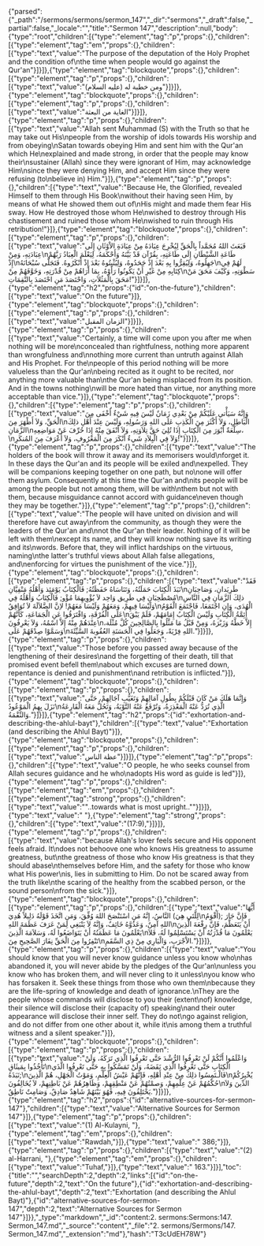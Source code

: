 {"parsed":{"_path":"/sermons/sermons/sermon_147","_dir":"sermons","_draft":false,"_partial":false,"_locale":"","title":"Sermon 147","description":null,"body":{"type":"root","children":[{"type":"element","tag":"p","props":{},"children":[{"type":"element","tag":"em","props":{},"children":[{"type":"text","value":"The purpose of the deputation of the Holy Prophet and the condition of\nthe time when people would go against the Qur'an"}]}]},{"type":"element","tag":"blockquote","props":{},"children":[{"type":"element","tag":"p","props":{},"children":[{"type":"text","value":"ومن خطبة له (عليه السلام)"}]}]},{"type":"element","tag":"blockquote","props":{},"children":[{"type":"element","tag":"p","props":{},"children":[{"type":"text","value":"الغاية من البعثة"}]}]},{"type":"element","tag":"p","props":{},"children":[{"type":"text","value":"Allah sent Muhammad (S) with the Truth so that he may take out His\npeople from the worship of idols towards His worship and from obeying\nSatan towards obeying Him and sent him with the Qur'an which He\nexplained and made strong, in order that the people may know their\nsustainer (Allah) since they were ignorant of Him, may acknowledge Him\nsince they were denying Him, and accept Him since they were refusing (to\nbelieve in) Him."}]},{"type":"element","tag":"p","props":{},"children":[{"type":"text","value":"Because He, the Glorified, revealed Himself to them through His Book\nwithout their having seen Him, by means of what He showed them out of\nHis might and made them fear His sway. How He destroyed those whom He\nwished to destroy through His chastisement and ruined those whom He\nwished to ruin through His retribution!"}]},{"type":"element","tag":"blockquote","props":{},"children":[{"type":"element","tag":"p","props":{},"children":[{"type":"text","value":"فَبَعَثَ اللهُ مُحَمَّداً بِالْحَقِّ لِيُخْرِجَ عِبَادَهُ مِنْ عِبَادَةِ الاْوْثَانِ إِلَى عِبَادَتِهِ، وَمِنْ\nطَاعَةِ الشَّيْطَانِ إِلَى طَاعَتِهِ، بِقُرْآن قَدْ بَيَّنَهُ وَأَحْكَمَهُ، لِيَعْلَمَ الْعِبَادُ رَبَّهُمْ إِذْ\nجَهِلُوهُ، وَلِيُقِرُّوا بِهِ بَعْدَ إِذْ جَحَدُوهُ، وَلِيُثْبِتُوهُ بَعْدَ إِذْ أَنْكَرُوهُ. فَتَجَلَّى سُبْحَانَهُ\nلَهُمْ فِي كِتَابِهِ مِنْ غَيْرِ أَنْ يَكُونُوا رَأَوْهُ، بِمَا أَرَاهُمْ مِنْ قُدْرَتِهِ، وَخَوَّفَهُمْ مِنْ\nسَطْوَتِهِ، وَكَيْفَ مَحَقَ مَنْ مَحَقَ بِالْمَثُلاَتِ، وَاحْتَصَدَ مَنِ احْتَصَدَ بِالنَّقِمَاتِ!"}]}]},{"type":"element","tag":"h2","props":{"id":"on-the-future"},"children":[{"type":"text","value":"On the future"}]},{"type":"element","tag":"blockquote","props":{},"children":[{"type":"element","tag":"p","props":{},"children":[{"type":"text","value":"الزمان المقبل"}]}]},{"type":"element","tag":"p","props":{},"children":[{"type":"text","value":"Certainly, a time will come upon you after me when nothing will be more\nconcealed than rightfulness, nothing more apparent than wrongfulness and\nnothing more current than untruth against Allah and His Prophet. For the\npeople of this period nothing will be more valueless than the Qur'an\nbeing recited as it ought to be recited, nor anything more valuable than\nthe Qur'an being misplaced from its position. And in the towns nothing\nwill be more hated than virtue, nor anything more acceptable than vice."}]},{"type":"element","tag":"blockquote","props":{},"children":[{"type":"element","tag":"p","props":{},"children":[{"type":"text","value":"وَإِنَّهُ سَيَأْتي عَلَيْكُمْ مِنْ بَعْدِي زَمَانٌ لَيْسَ فِيهِ شَيْءٌ أَخْفَى مِنَ الْحَقِّ، وَلاَ أَظْهَرَ مِنَ\nالْبَاطِلِ، وَلاَ أَكْثَرَ مِنَ الْكَذِبِ عَلَى اللهِ وَرَسُولِهِ، وَلَيْسَ عِنْدَ أَهْلِ ذلِكَ الزَّمَانِ\nسِلْعَةٌ أَبْوَرَ مِنَ الْكِتَابِ إِذَا تُلِيَ حَقَّ تِلاَوَتِهِ، وَلاَ أَنْفَقَ مِنْهُ إِذَا حُرِّفَ عَنْ مَوَاضِعِهِ،\nوَلاَ فِي الْبِلاَدِ شَيءٌ أنْكَرَ مِنَ الْمَعْرُوفِ، وَلاَ أَعْرَفَ مِنَ المُنكَرِ!"}]}]},{"type":"element","tag":"p","props":{},"children":[{"type":"text","value":"The holders of the book will throw it away and its memorisers would\nforget it. In these days the Qur'an and its people will be exiled and\nexpelled. They will be companions keeping together on one path, but no\none will offer them asylum. Consequently at this time the Qur'an and\nits people will be among the people but not among them, will be with\nthem but not with them, because misguidance cannot accord with guidance\neven though they may be together."}]},{"type":"element","tag":"p","props":{},"children":[{"type":"text","value":"The people will have united on division and will therefore have cut away\nfrom the community, as though they were the leaders of the Qur'an and\nnot the Qur'an their leader. Nothing of it will be left with them\nexcept its name, and they will know nothing save its writing and its\nwords. Before that, they will inflict hardships on the virtuous, naming\nthe latter's truthful views about Allah false allegations, and\nenforcing for virtues the punishment of the vice."}]},{"type":"element","tag":"blockquote","props":{},"children":[{"type":"element","tag":"p","props":{},"children":[{"type":"text","value":"فَقَدْ نَبَذَ الْكِتَابَ حَمَلَتُهُ، وَتَنَاسَاهُ حَفَظَتُهُ; فَالْكِتَابُ يَوْمَئِذ وَأَهْلُهُ مَنْفِيَّانِ\nطَرِيَدانِ، وَصَاحِبَانِ مُصْطَحِبَانِ فِي طَرِيق وَاحِد لاَ يُؤْوِيهِمَا مُؤْو; فَالْكِتَابُ وَأَهْلُهُ فِي\nذلِكَ الزَّمَانِ فِي النَّاسِ وَلَيْسَا فِيهِمْ، وَمَعَهُمْ وَلَيْسَا مَعَهُمْ! لاِنَّ الضَّلاَلَةَ لاَ تُوَافِقُ\nالْهُدَى، وَإِنِ اجْتَمَعَا، فَاجْتَمَعَ الْقَوْمُ عَلَى الْفُرْقَةِ، وَافْتَرَقُوا عَنِ الْجَمَاعَةِ، كَأَنَّهُمْ\nأَئِمَّةُ الْكِتَابِ وَلَيْسَ الْكِتَابُ إِمَامَهُمْ، فَلَمْ يَبْقَ عِنْدَهُمْ مِنْهُ إِلاَّ اسْمُهُ، وَلاَ يَعْرِفُونَ\nإِلاَّ خَطَّهُ وَزَبْرَهُ، وَمِنْ قَبْلُ مَا مَثَّلُوا بِالصَّالِحِينَ كُلَّ مُثْلَة، وَسَمَّوْا صِدْقَهُمْ عَلَى\nاللهِ فِرْيَةً، وَجَعَلُوا فِي الْحَسَنَةِ العُقُوبةَ السَّيِّئَةَ."}]}]},{"type":"element","tag":"p","props":{},"children":[{"type":"text","value":"Those before you passed away because of the lengthening of their desires\nand the forgetting of their death, till that promised event befell them\nabout which excuses are turned down, repentance is denied and punishment\nand retribution is inflicted."}]},{"type":"element","tag":"blockquote","props":{},"children":[{"type":"element","tag":"p","props":{},"children":[{"type":"text","value":"وَإِنَّمَا هَلَكَ مَنْ كَانَ قَبْلَكُمْ بِطُولِ آمَالِهِمْ وَتَغَيُّبِ آجَالِهِمْ، حَتَّى نَزَلَ بِهِمُ الْمَوْعُودُ\nالَّذِي تُرَدُّ عَنْهُ الْمَعْذِرَةُ، وَتُرْفَعُ عَنْهُ التَّوْبَةُ، وَتَحُلُّ مَعَهُ الْقَارِعَةُ وَالنِّقْمَةُ."}]}]},{"type":"element","tag":"h2","props":{"id":"exhortation-and-describing-the-ahlul-bayt"},"children":[{"type":"text","value":"Exhortation (and describing the Ahlul Bayt)"}]},{"type":"element","tag":"blockquote","props":{},"children":[{"type":"element","tag":"p","props":{},"children":[{"type":"text","value":"عظة الناس"}]}]},{"type":"element","tag":"p","props":{},"children":[{"type":"text","value":"O people, he who seeks counsel from Allah secures guidance and he who\nadopts His word as guide is led"}]},{"type":"element","tag":"p","props":{},"children":[{"type":"element","tag":"em","props":{},"children":[{"type":"element","tag":"strong","props":{},"children":[{"type":"text","value":"\"..towards what is most upright..\""}]}]},{"type":"text","value":" "},{"type":"element","tag":"strong","props":{},"children":[{"type":"text","value":"(17:9),"}]}]},{"type":"element","tag":"p","props":{},"children":[{"type":"text","value":"because Allah's lover feels secure and His opponent feels afraid. It\ndoes not behoove one who knows His greatness to assume greatness, but\nthe greatness of those who know His greatness is that they should abase\nthemselves before Him, and the safety for those who know what His power\nis, lies in submitting to Him. Do not be scared away from the truth like\nthe scaring of the healthy from the scabbed person, or the sound person\nfrom the sick."}]},{"type":"element","tag":"blockquote","props":{},"children":[{"type":"element","tag":"p","props":{},"children":[{"type":"text","value":"أَيُّهَا النَّاسُ، إِنَّهُ مَنِ اسْتَنْصَحَ اللهَ وُفِّقَ، وَمَنِ اتَّخَذَ قَوْلَهُ دَلِيلاً هُدِيَ (لِلَّتَي هِيَ\nأَقْوَمُ); فَإِنَّ جَارَ اللهِ آمِنٌ، وَعَدُوَّهُ خَائِفٌ، وَإِنَّهُ لاَ يَنْبَغِي لِمَنْ عَرَفَ عَظَمَةَ اللهِ\nأَنْ يَتَعَظَّمَ، فَإِنَّ رِفْعَةَ الَّذِينَ يَعْلَمُونَ مَا عَظَمَتُهُ أَنْ يَتَوَاضَعُوا لَهُ، وَسَلاَمَةَ الَّذِينَ\nيَعْلَمُونَ مَا قُدْرَتُهُ أَنْ يَسْتَسْلِمُوا لَهُ، فَلاَ تَنْفِرُوا مِنَ الْحَقِّ نِفَارَ الصَّحِيحِ مِنَ\nالاْجْرَبِ، وَالْبَارِي مِنْ ذِي السَّقَمِ."}]}]},{"type":"element","tag":"p","props":{},"children":[{"type":"text","value":"You should know that you will never know guidance unless you know who\nhas abandoned it, you will never abide by the pledges of the Qur'an\nunless you know who has broken them, and will never cling to it unless\nyou know who has forsaken it. Seek these things from those who own them\nbecause they are the life-spring of knowledge and death of ignorance.\nThey are the people whose commands will disclose to you their (extent\nof) knowledge, their silence will disclose their (capacity of) speaking\nand their outer appearance will disclose their inner self. They do not\ngo against religion, and do not differ from one other about it, while it\nis among them a truthful witness and a silent speaker."}]},{"type":"element","tag":"blockquote","props":{},"children":[{"type":"element","tag":"p","props":{},"children":[{"type":"text","value":"وَاعْلَمُوا أَنَّكُمْ لَنْ تَعْرِفُوا الرُّشْدَ حَتَّى تَعْرِفُوا الَّذِي تَرَكَهُ، وَلَنْ تَأْخُذُوا بِمَيثَاقِ\nالْكِتَابِ حَتَّى تَعْرِفُوا الَّذِي نَقَضَهُ، وَلَنْ تَمَسَّكُوا بِهِ حَتَّى تَعْرِفُوا الَّذَي نَبَذَهُ;\nفَالْـتَمِسُوا ذلِكَ مِنْ عِنْدِ أَهْلِهِ، فَإِنَّهُمْ عَيْشُ الْعِلْمِ، وَمَوْتُ الْجَهْلِ، هُمْ الَّذِينَ\nيُخْبِرُكُمْ حُكْمُهُمْ عَنْ عِلْمِهِمْ، وَصمْتُهُمْ عَنْ مَنْطِقِهِمْ، وَظَاهِرُهُمْ عَنْ بَاطِنِهِمْ، لاَ يُخَالِفُونَ\nالدِّينَ وَلاَ يَخْتَلِفُونَ فِيهِ، فَهُوَ بَيْنَهُمْ شَاهِدٌ صَادِقٌ، وَصَامِتٌ نَاطِقٌ."}]}]},{"type":"element","tag":"h2","props":{"id":"alternative-sources-for-sermon-147"},"children":[{"type":"text","value":"Alternative Sources for Sermon 147"}]},{"type":"element","tag":"p","props":{},"children":[{"type":"text","value":"(1) Al-Kulayni, "},{"type":"element","tag":"em","props":{},"children":[{"type":"text","value":"Rawdah,"}]},{"type":"text","value":" 386;"}]},{"type":"element","tag":"p","props":{},"children":[{"type":"text","value":"(2) al-Harrani, "},{"type":"element","tag":"em","props":{},"children":[{"type":"text","value":"Tuhaf,"}]},{"type":"text","value":" 163."}]}],"toc":{"title":"","searchDepth":2,"depth":2,"links":[{"id":"on-the-future","depth":2,"text":"On the future"},{"id":"exhortation-and-describing-the-ahlul-bayt","depth":2,"text":"Exhortation (and describing the Ahlul Bayt)"},{"id":"alternative-sources-for-sermon-147","depth":2,"text":"Alternative Sources for Sermon 147"}]}},"_type":"markdown","_id":"content:2. sermons:Sermons:147. Sermon_147.md","_source":"content","_file":"2. sermons/Sermons/147. Sermon_147.md","_extension":"md"},"hash":"T3cUdEH78W"}